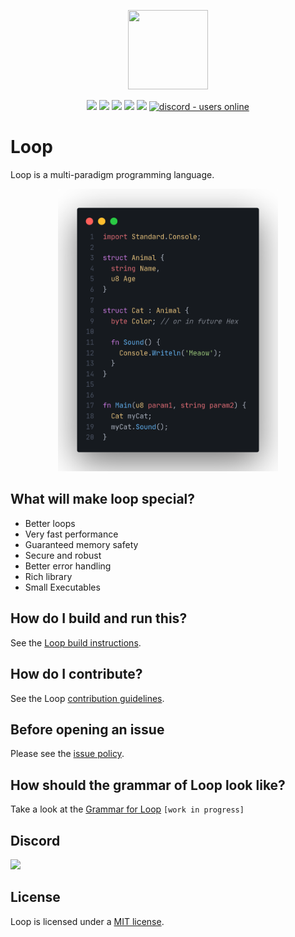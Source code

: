 <p align="center">
  <img style="text-align:center" src="https://avatars.githubusercontent.com/u/83108860?s=400&u=65339db9454ce0a053092a28ab961d7e9139e917&v=4" height="127px" width="128px">
</p>

<div style="text-align:center">

<p align="center">

<img src="https://img.shields.io/github/last-commit/loop-lang/loop?label=Last%20Commit"/>
<img src="https://img.shields.io/github/license/loop-lang/loop?label=License" />
<img src="https://img.shields.io/github/downloads/loop-lang/loop/total?label=Downlaods" />
<img src="https://img.shields.io/github/languages/code-size/loop-lang/loop?label=Code%20Size" />
<img src="https://img.shields.io/github/stars/loop-lang/loop?label=Stars&logo=github" />
<a href="https://discord.gg/4JRxNKMvtb">
  <img src="https://img.shields.io/discord/836863029080752128?color=7389D8&label=Discord&logo=discord&logoColor=ffffff" alt="discord - users online" />
</a>

</p>

</div>

# Loop
Loop is a multi-paradigm programming language.

<p align="center">
  <img style="text-align:center" src="docs/assets/images/code.png" width="70%">
</p>

## What will make loop special?
- Better loops 
- Very fast performance
- Guaranteed memory safety
- Secure and robust
- Better error handling
- Rich library
- Small Executables

## How do I build and run this?

See the [Loop build instructions](docs/BuildInstructions.md).

## How do I contribute?
See the Loop [contribution guidelines](CONTRIBUTING.md).

## Before opening an issue
Please see the [issue policy](CONTRIBUTING.md#issue-policy).

## How should the grammar of Loop look like?
Take a look at the [Grammar for Loop](docs/GRAMMAR.md) `[work in progress]`

## Discord
<a href="https://discord.gg/4JRxNKMvtb"><img src="https://invidget.switchblade.xyz/4JRxNKMvtb"/></a>

## License

Loop is licensed under a [MIT license](LICENSE).
